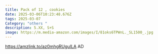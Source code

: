 ```yaml
---
title: Pack of 12 , cookies
date: 2025-03-06T10:23:48.676Z
tags: 2025-03-07
Category: "others "
description: 5.XX, S+S
image: https://m.media-amazon.com/images/I/81oks6TPWnL._SL1500_.jpg
---
```

https://amzlink.to/az0mhgRUgulLA   AD